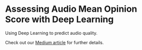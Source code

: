 # Assessing Audio Mean Opinion Score with Deep Learning

Using Deep Learning to predict audio quality. 

Check out our [Medium article](https://medium.com/@DaitanGroup/assessing-audio-mean-opinion-score-with-deep-learning-f66d1761f938) for further details.
